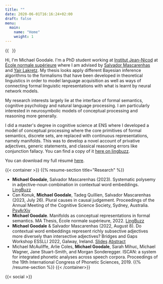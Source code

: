 ```yaml
---
title: ""
date: 2020-06-01T16:16:24+02:00
draft: false
menu:
  main:
    name: "Home"
    weight: 1
---
```


{{<image float="right" width="11em" frame="true" caption="Picture of me on a lovely terrasse in the small medieval town of Najac" src="img/me.jpg" >}}

Hi, I'm Michael Goodale.
I'm a PhD student working at [Institut Jean-Nicod](http://www.institutnicod.org/?lang=fr) at [École normale supérieure](<https://en.wikipedia.org/wiki/%C3%89cole_normale_sup%C3%A9rieure_(Paris)>) where I am advised by [Salvador Mascarenhas](https://web-risc.ens.fr/~smascarenhas/) and [Yair Lakretz](https://prairie-institute.fr/chairs/lakretz-yair/).
My thesis looks apply different Bayesian inference algorithms to the formalisms that have been developed in theoretical linguistics in order to model language acquisition as well as ways of connecting formal linguistic representations with what is learnt by neural network models.

My research interests largely lie at the interface of formal semantics, cognitive psychology and natural language processing.
I am particularly interested in neurosymbolic models of conceptual processing and reasoning more generally.

I did a master's degree in cognitive science at ENS where I developed a model of conceptual processing where the core primitives of formal semantics, discrete sets, are replaced with continuous representations, namely manifolds.
This was to develop a novel account of privative adjectives, generic statements, and classical reasoning errors like conjunction fallacy.
You can find a copy of it [here on lingbuzz](https://ling.auf.net/lingbuzz/006797).

You can download my full résumé [here](/documents/resume-michael-goodale.pdf).

{{< container >}}
{{% resume-section title="Research" %}}

- **Michael Goodale**, Salvador Mascarenhas (2023). Systematic polysemy in adjective-noun combination in contextual word embeddings. [LingBuzz](https://lingbuzz.net/lingbuzz/007644)
- Can Konuk, **Michael Goodale**, Tadeg Quillien, Salvador Mascarenhas (2023, July 26). Plural causes in causal judgement. Proceedings of the Annual Meeting of the Cognitive Science Society, Sydney, Australia. [PsyArXiv](https://psyarxiv.com/nuptb/)
- **Michael Goodale**. Manifolds as conceptual representations in formal semantics. MA Thesis, École normale supérieure, 2022. [LingBuzz](https://ling.auf.net/lingbuzz/006797)
- **Michael Goodale** & Salvador Mascarenhas (2022, August 8). Do contextual word embeddings represent richly subsective adjectives more diversely than intersective adjectives? Bridges and Gaps Workshop ESSLLI 2022, Galway, Ireland. [Slides](/documents/subsective-adjectives-ESSLLI.pdf) [Abstract](/documents/subsective-adjectives-abstract.pdf)
- Michael McAuliffe, Arlie Coles, **Michael Goodale**, Sarah Mihuc, Michael Wagner, Jane Stuart-Smith,
  and Morgan Sonderegger. ISCAN: a system for integrated phonetic analyses across speech corpora.
  Proceedings of the 19th International Congress of Phonetic Sciences, 2019.
  {{% /resume-section %}}
  {{< /container>}}

{{< social >}}
